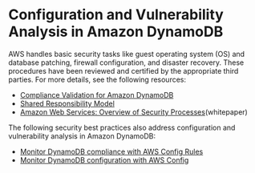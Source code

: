 # Configuration and Vulnerability Analysis in Amazon DynamoDB<a name="configuration-vulnerability"></a>

AWS handles basic security tasks like guest operating system \(OS\) and database patching, firewall configuration, and disaster recovery\. These procedures have been reviewed and certified by the appropriate third parties\. For more details, see the following resources: 
+ [Compliance Validation for Amazon DynamoDB](https://docs.aws.amazon.com/amazondynamodb/latest/developerguide/Compliance.html) 
+ [Shared Responsibility Model](https://aws.amazon.com/compliance/shared-responsibility-model/) 
+ [Amazon Web Services: Overview of Security Processes](https://d0.awsstatic.com/whitepapers/Security/AWS_Security_Whitepaper.pdf)\(whitepaper\) 

 The following security best practices also address configuration and vulnerability analysis in Amazon DynamoDB: 
+ [Monitor DynamoDB compliance with AWS Config Rules](https://docs.aws.amazon.com/amazondynamodb/latest/developerguide/best-practices-security-detective.html#rules)
+ [Monitor DynamoDB configuration with AWS Config](https://docs.aws.amazon.com/amazondynamodb/latest/developerguide/best-practices-security-detective.html#config)